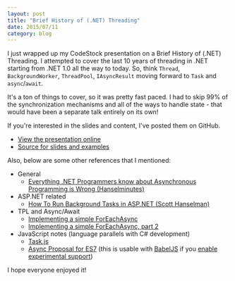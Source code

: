 ```yaml
---
layout: post
title: "Brief History of (.NET) Threading"
date: 2015/07/11
category: blog
---
```


I just wrapped up my CodeStock presentation on a Brief History of (.NET)
Threading. I attempted to cover the last 10 years of threading in .NET starting
from .NET 1.0 all the way to today. So, think `Thread`, `BackgroundWorker`,
`ThreadPool`, `IAsyncResult` moving forward to `Task` and `async`/`await`.

It's a ton of things to cover, so it was pretty fast paced. I had to skip 99% of
the synchronization mechanisms and all of the ways to handle state - that would
have been a separate talk entirely on its own!

If you're interested in the slides and content, I've posted them on GitHub.

* [View the presentation online](http://drmohundro.github.io/presentations/brief-history-of-threading/)
* [Source for slides and examples](https://github.com/drmohundro/presentations/tree/master/brief-history-of-threading)

Also, below are some other references that I mentioned:

* General
  * [Everything .NET Programmers know about Asynchronous Programming is Wrong (Hanselminutes)](http://hanselminutes.com/327/everything-net-programmers-know-about-asynchronous-programming-is-wrong)
* ASP.NET related
  * [How To Run Background Tasks in ASP.NET (Scott Hanselman)](http://www.hanselman.com/blog/HowToRunBackgroundTasksInASPNET.aspx)
* TPL and Async/Await
  * [Implementing a simple ForEachAsync](http://blogs.msdn.com/b/pfxteam/archive/2012/03/04/10277325.aspx)
  * [Implementing a simple ForEachAsync, part 2](http://blogs.msdn.com/b/pfxteam/archive/2012/03/05/10278165.aspx)
* JavaScript notes (language parallels with C# development)
  * [Task.js](https://github.com/mozilla/task.js)
  * [Async Proposal for ES7](https://github.com/lukehoban/ecmascript-asyncawait)
    (this is usable with [BabelJS](https://babeljs.io) if you
    [enable experimental support](https://babeljs.io/docs/advanced/transformers/#es7-experimental-))

I hope everyone enjoyed it!
